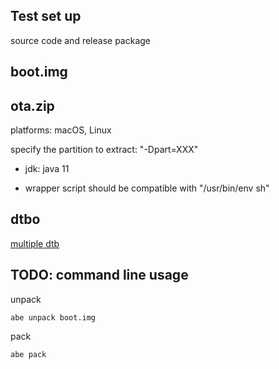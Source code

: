## Test set up
source code and release package

## boot.img

## ota.zip
platforms: macOS, Linux

specify the partition to extract:
"-Dpart=XXX"

* jdk: java 11

* wrapper script
should be compatible with "/usr/bin/env sh"

## dtbo

[multiple dtb](https://source.android.com/docs/core/architecture/dto/multiple)

## TODO: command line usage
unpack
```
abe unpack boot.img
```
pack
```
abe pack
```
